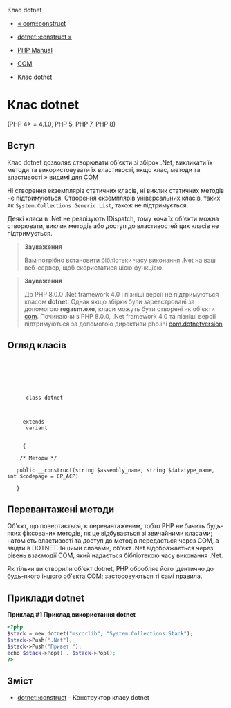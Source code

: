 Клас dotnet

-   [« com::construct](com.construct.html)
    
-   [dotnet::construct »](dotnet.construct.html)
    
-   [PHP Manual](index.html)
    
-   [COM](book.com.html)
    
-   Клас dotnet
    

# Клас dotnet

(PHP 4> = 4.1.0, PHP 5, PHP 7, PHP 8)

## Вступ

Клас dotnet дозволяє створювати об'єкти зі збірок .Net, викликати їх методи та використовувати їх властивості, якщо клас, методи та властивості [» видимі для COM](https://docs.microsoft.com/dotnet/api/system.runtime.interopservices.comvisibleattribute)

Ні створення екземплярів статичних класів, ні виклик статичних методів не підтримуються. Створення екземплярів універсальних класів, таких як `System.Collections.Generic.List`, також не підтримується.

Деякі класи в .Net не реалізують IDispatch, тому хоча їх об'єкти можна створювати, виклик методів або доступ до властивостей цих класів не підтримується.

> **Зауваження**
> 
> Вам потрібно встановити бібліотеки часу виконання .Net на ваш веб-сервер, щоб скористатися цією функцією.

> **Зауваження**
> 
> До PHP 8.0.0 .Net framework 4.0 і пізніші версії не підтримуються класом **dotnet**. Однак якщо збірки були зареєстровані за допомогою **regasm.exe**, класи можуть бути створені як об'єкти [com](class.com.html). Починаючи з PHP 8.0.0, .Net framework 4.0 та пізніші версії підтримуються за допомогою директиви php.ini [com.dotnetversion](com.configuration.html#ini.com.dotnet-version)

## Огляд класів

```synopsis

     
    

    
     
      class dotnet
     

    
     extends
      variant
    

     {

    /* Методы */
    
   public __construct(string $assembly_name, string $datatype_name, int $codepage = CP_ACP)

   }
```

## Перевантажені методи

Об'єкт, що повертається, є перевантаженим, тобто PHP не бачить будь-яких фіксованих методів, як це відбувається зі звичайними класами; натомість властивості та доступ до методів передається через COM, а звідти в DOTNET. Іншими словами, об'єкт .Net відображається через рівень взаємодії COM, який надається бібліотекою часу виконання .Net.

Як тільки ви створили об'єкт dotnet, PHP обробляє його ідентично до будь-якого іншого об'єкта COM; застосовуються ті самі правила.

## Приклади dotnet

**Приклад #1 Приклад використання dotnet**

```php
<?php
$stack = new dotnet("mscorlib", "System.Collections.Stack");
$stack->Push(".Net");
$stack->Push("Привет ");
echo $stack->Pop() . $stack->Pop();
?>
```

## Зміст

-   [dotnet::construct](dotnet.construct.html) - Конструктор класу dotnet